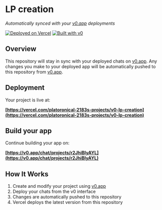# LP creation

*Automatically synced with your [v0.app](https://v0.app) deployments*

[![Deployed on Vercel](https://img.shields.io/badge/Deployed%20on-Vercel-black?style=for-the-badge&logo=vercel)](https://vercel.com/platoronical-2183s-projects/v0-lp-creation)
[![Built with v0](https://img.shields.io/badge/Built%20with-v0.app-black?style=for-the-badge)](https://v0.app/chat/projects/r2JhiBIyAYL)

## Overview

This repository will stay in sync with your deployed chats on [v0.app](https://v0.app).
Any changes you make to your deployed app will be automatically pushed to this repository from [v0.app](https://v0.app).

## Deployment

Your project is live at:

**[https://vercel.com/platoronical-2183s-projects/v0-lp-creation](https://vercel.com/platoronical-2183s-projects/v0-lp-creation)**

## Build your app

Continue building your app on:

**[https://v0.app/chat/projects/r2JhiBIyAYL](https://v0.app/chat/projects/r2JhiBIyAYL)**

## How It Works

1. Create and modify your project using [v0.app](https://v0.app)
2. Deploy your chats from the v0 interface
3. Changes are automatically pushed to this repository
4. Vercel deploys the latest version from this repository